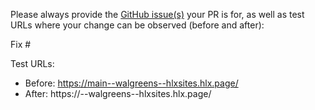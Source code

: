 Please always provide the [GitHub issue(s)](../issues) your PR is for, as well as test URLs where your change can be observed (before and after):

Fix #<gh-issue-id>

Test URLs:
- Before: https://main--walgreens--hlxsites.hlx.page/
- After: https://<branch>--walgreens--hlxsites.hlx.page/
